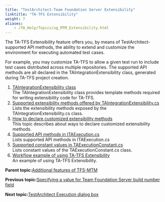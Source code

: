 ```yaml
--- 
title: "TestArchitect-Team Foundation Server Extensibility"
linktitle: "TA-TFS Extensibility"
weight: 7
aliases: 
    - /TA_Help/Topics/ug_MTM_Extensibility.html
---
```


The TA-TFS Extensibility feature offers you, by means of TestArchitect-supported API methods, the ability to extend and customize the environment for executing automated test cases.

For example, you may customize TA-TFS to allow a given test run to include test cases distributed across multiple repositories. The supported API methods are all declared in the TAIntegrationExtensibility class, generated during TA-TFS project creation.

1.  [TAIntegrationExtensibility class](/TA_Help/Topics/ug_MTM_Extensibility_class.html)  
The TAIntegrationExtensibility class provides template methods required for writing extensibility code for TA-TFS.
2.  [Supported extensibility methods offered by TAIntegrationExtensibility.cs](/TA_Help/Topics/ug_TA_TFS_Extensibility_supported_methods.html)  
Lists the extensibility methods exposed by the TAIntegrationExtensibility.cs class.
3.  [How to declare customized extensibility methods](/TA_Help/Topics/ug_TA_TFS_Extensibility_declaration.html)  
This topic describes about ways to declare customized extensibility methods.
4.  [Supported API methods in ITAExecution.cs](/TA_Help/Topics/ug_TA_TFS_Extensibility_APIs.html)  
Lists supported API methods in ITAExecution.cs
5.  [Supported constant values in TAExecutionConstant.cs](/TA_Help/Topics/ug_TA_TFS_Extensibility_constants.html)  
Lists constant values of the TAExecutionConstant.cs class.
6.  [Workflow example of using TA-TFS Extensibility](/TA_Help/Topics/ug_TA_TFS_Extensibility_examples.html)  
An example of using TA-TFS Extensibility.

**Parent topic:**[Additional features of TFS-MTM](/TA_Help/Topics/ug_MTM_features.html)

**Previous topic:**[Specifying a value for Team Foundation Server build number field](/TA_Help/Topics/ug_MTM_build_number_field.html)

**Next topic:**[TestArchitect Execution dialog box](/TA_Help/Topics/ug_TestArchitect_execution_dialog.html)

